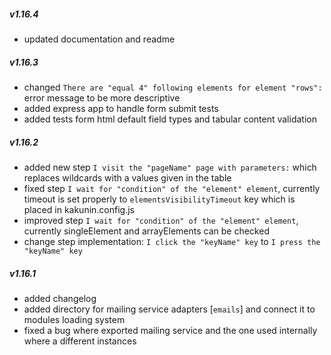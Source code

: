 ##### v1.16.4

- updated documentation and readme

##### v1.16.3

- changed `There are "equal 4" following elements for element "rows":` error message to be more descriptive
- added express app to handle form submit tests
- added tests form html default field types and tabular content validation

##### v1.16.2

- added new step `I visit the "pageName" page with parameters:` which replaces wildcards with a values given in the table
- fixed step `I wait for "condition" of the "element" element`, currently timeout is set properly to `elementsVisibilityTimeout` key which is placed in kakunin.config.js 
- improved step `I wait for "condition" of the "element" element`, currently singleElement and arrayElements can be checked
- change step implementation: `I click the "keyName" key` to `I press the "keyName" key`

##### v1.16.1

- added changelog
- added directory for mailing service adapters [`emails`] and connect it to modules loading system
- fixed a bug where exported mailing service and the one used internally where a different instances
